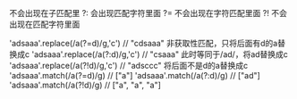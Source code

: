 不会出现在子匹配里
  ?: 会出现匹配字符里面
  ?= 不会出现在字符匹配里面
  ?! 不会出现在匹配字符里面



  'adsaaa'.replace(/a(?=d)/g,'c')   // "cdsaaa"  非获取性匹配，只将后面有d的a替换成c
  'adsaaa'.replace(/a(?:d)/g,'c')   // "csaaa"  此时等同于/ad/，将ad替换成c
  'adsaaa'.replace(/a(?!d)/g,'c')   // "adsccc" 将后面不是d的a替换成c
  'adsaaa'.match(/a(?=d)/g)   // ["a"]
  'adsaaa'.match(/a(?:d)/g)   // ["ad"]
  'adsaaa'.match(/a(?!d)/g)   // ["a", "a", "a"]
























  